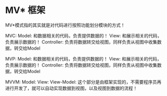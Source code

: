 
# MV* 框架

MV*模式指的其实就是对代码进行按照功能划分模块的方式！

MVC:
Model: 和数据相关的代码，负责提供数据的！
View: 和展示相关的代码，负责展示数据的！
Controller: 负责将数据转交给视图，同样负责从视图中收集数据，转交给Model

MVP:
Model: 和数据相关的代码，负责提供数据的！
View: 和展示相关的代码，负责展示数据的！
Controller: 负责将数据转交给视图，同样负责从视图中收集数据，转交给Model


MVVM:
Model:
View:
View-Model: 这个部分是由框架实现的，不需要程序员再进行开发了，就可以自动实现数据到视图，以及视图到数据的流程！